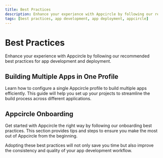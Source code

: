 ```yaml
---
title: Best Practices
description: Enhance your experience with Appcircle by following our recommended best practices for app development and deployment.
tags: [best practices, app development, app deployment, appcircle]
---
```


# Best Practices

Enhance your experience with Appcircle by following our recommended best practices for app development and deployment.

## Building Multiple Apps in One Profile

Learn how to configure a single Appcircle profile to build multiple apps efficiently. This guide will help you set up your projects to streamline the build process across different applications.

## Appcircle Onboarding

Get started with Appcircle the right way by following our onboarding best practices. This section provides tips and steps to ensure you make the most out of Appcircle from the beginning.

Adopting these best practices will not only save you time but also improve the consistency and quality of your app development workflow.

